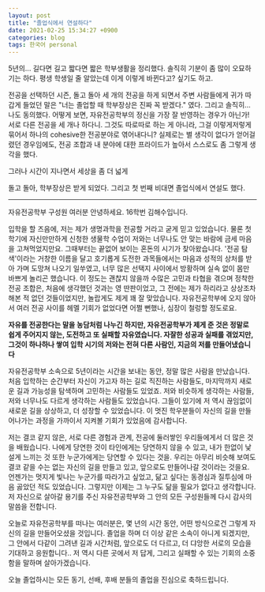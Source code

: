 ```yaml
---
layout: post
title: "졸업식에서 연설하다"
date: 2021-02-25 15:34:27 +0900
categories: blog
tags: 한국어 personal
---
```


5년의... 길다면 길고 짧다면 짧은 학부생활을 정리했다. 솔직히 기분이 좀 많이 오묘하기는 하다. 평생 학생일 줄 알았는데 이게 이렇게 바뀐다고? 싶기도 하고.

전공을 선택하던 시즌, 돌고 돌아 세 개의 전공을 하게 되면서 주변 사람들에게 귀가 따갑게 들었던 말은 "너는 졸업할 때 학부장상은 진짜 꼭 받겠다." 였다. 그리고 솔직히... 나도 동의했다. 어떻게 보면, 자유전공학부의 정신을 가장 잘 반영하는 경우가 아닌가! 서로 다른 전공을 세 개나 하다니. 그것도 따로따로 하는 게 아니라, 그걸 이렇게저렇게 묶어서 하나의 cohesive한 전공분야로 엮어내다니? 실제로는 별 생각이 없다가 얻어걸렸던 경우임에도, 전공 조합과 내 분야에 대한 프라이드가 높아서 스스로도 좀 그렇게 생각을 했다.

그러나 시간이 지나면서 세상을 좀 더 넓게

돌고 돌아, 학부장상은 받게 되었다. 그리고 첫 번째 비대면 졸업식에서 연설도 했다.

---

자유전공학부 구성원 여러분 안녕하세요. 16학번 김해수입니다.

입학을 할 즈음에, 저는 제가 생명과학을 전공할 거라고 굳게 믿고 있었습니다. 물론 첫 학기에 자신만만하게 신청한 생물학 수업이 저와는 너무나도 안 맞는 바람에 금세 마음을 고쳐먹었지만요. 그때부터는 끝없어 보이는 혼돈의 시기가 찾아왔습니다. '전공 탐색'이라는 거창한 이름을 달고 호기롭게 도전한 과목들에서는 마음과 성적의 상처를 받아 가며 도망쳐 나오기 일쑤였고, 너무 많은 선택지 사이에서 방황하며 실속 없이 몸만 바쁘게 놀리곤 했습니다. 이 정도는 괜찮지 않을까 수많은 고민과 타협을 겪으며 정착한 전공 조합은, 처음에 생각했던 것과는 영 딴판이었고, 그 전에는 제가 하리라고 상상조차 해본 적 없던 것들이었지만, 놀랍게도 제게 꽤 잘 맞았습니다. 자유전공학부에 오지 않아서 여러 전공 사이를 헤멜 기회가 없었다면 어쩔 뻔했나, 심장이 철렁할 정도로요.

**자유를 전공한다는 말을 농담처럼 나누긴 하지만, 자유전공학부가 제게 준 것은 정말로 쉽게 주어지지 않는, 도전하고 또 실패할 자유였습니다. 자잘한 성공과 실패를 겪었지만, 그것이 하나하나 쌓여 입학 시기의 저와는 전혀 다른 사람인, 지금의 저를 만들어냈습니다**

자유전공학부 소속으로 5년이라는 시간을 보내는 동안, 정말 많은 사람을 만났습니다. 처음 입학하는 순간부터 자신이 가고자 하는 길로 직진하는 사람들도, 마지막까지 새로운 길과 가능성을 탐색하며 고민하는 사람들도 있었죠. 저와 비슷하게 생각하는 사람들, 저와 너무나도 다르게 생각하는 사람들도 있었습니다. 그들이 있기에 저 역시 끊임없이 새로운 길을 상상하고, 더 성장할 수 있었습니다. 이 멋진 학우분들이 자신의 길을 만들어나가는 과정을 가까이서 지켜볼 기회가 있었음에 감사합니다.

저는 결코 같지 않은, 서로 다른 경험과 관계, 전공에 둘러쌓인 우리들에게서 더 많은 것을 배웠습니다. 나에게 당연한 것이 타인에게는 당연하지 않을 수 있고, 내가 한없이 낯설게 느끼는 것 또한 누군가에게는 당연할 수 있다는 것을. 우리는 아무리 비슷해 보여도 결코 같을 수는 없는 자신의 길을 만들고 있고, 앞으로도 만들어나갈 것이라는 것을요. 언젠가는 멋지게 빛나는 누군가를 따라가고 싶었고, 닮고 싶다는 동경심과 질투심에 마음 곯았던 적도 있었습니다. 그렇지만 이제는 그 누구도 닮을 필요가 없다고 생각합니다. 저 자신으로 살아갈 용기를 주신 자유전공학부와 그 안의 모든 구성원들께 다시 감사의 말씀을 전합니다.

오늘로 자유전공학부를 떠나는 여러분은, 몇 년의 시간 동안, 어떤 방식으로건 그렇게 자신의 길을 만들어오셨을 것입니다. 졸업을 하며 더 이상 같은 소속이 아니게 되겠지만, 그 안에서 다같이 그려낸 길과 시간처럼, 앞으로도 더 다르고, 더 댜앙한 서로의 모습을 기대하고 응원합니다.. 저 역시 다른 곳에서 저 답게, 그리고 실패할 수 있는 기회의 소중함을 말하며 살아가겠습니다.

오늘 졸업하시는 모든 동기, 선배, 후배 분들의 졸업을 진심으로 축하드립니다.
